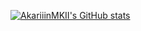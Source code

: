 [![AkariiinMKII's GitHub stats](https://github-readme-stats.vercel.app/api?username=AkariiinMKII&show_icons=true&include_all_commits=true&theme=github_dark)](https://github.com/AkariiinMKII)
